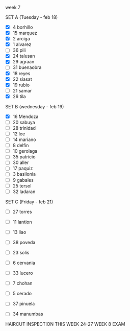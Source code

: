 week 7

SET A (Tuesday - feb 18)
- [x] 4 borhillo
- [x] 15 marquez
- [x] 2 arciga
- [x] 1 alvarez
- [ ] 36 pili
- [x] 24 talusan
- [x] 29 agraan
- [ ] 31 buenaobra
- [x] 18 reyes
- [x] 22 siasat
- [x] 19 rubio
- [ ] 21 samar
- [x] 26 tila

 SET B (wednesday - feb 19)
- [x] 16 Mendoza
- [ ] 20 sabuya
- [ ] 28 trinidad
- [ ] 12 lee
- [ ] 14 mariano
- [ ] 8 delfin
- [ ] 10 gerolaga
- [ ] 35 patricio
- [ ] 30 aller
- [ ] 17 paquiz
- [ ] 3 basilonia
- [ ] 9 gabales
- [ ] 25 tersol
- [ ] 32 ladaran

 SET C (Friday - feb 21)
- [ ] 27 torres
- [ ] 11 lantion
- [ ] 13 liao
- [ ] 38 poveda
- [ ] 23 solis
- [ ] 6 cervania
- [ ] 33 lucero
- [ ] 7 chohan
- [ ] 5 cerado
- [ ] 37 pinuela
- [ ] 34 manumbas


HAIRCUT INSPECTION THIS WEEK
24-27 WEEK 8 EXAM